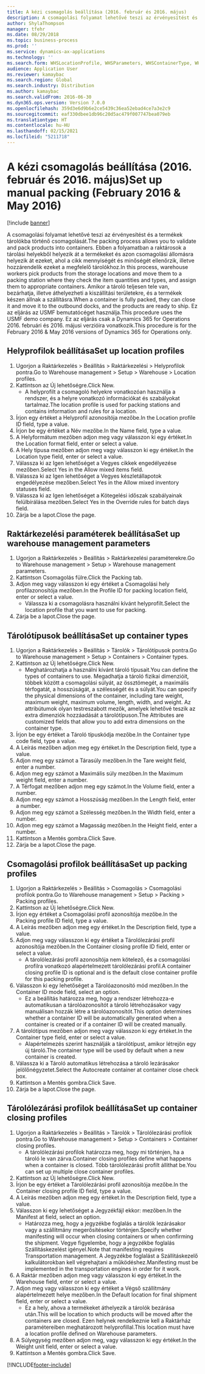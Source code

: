 ```yaml
---
title: A kézi csomagolás beállítása (2016. február és 2016. május)
description: A csomagolási folyamat lehetővé teszi az érvényesítést és a termékek tárolókba történő csomagolását.
author: ShylaThompson
manager: tfehr
ms.date: 08/29/2018
ms.topic: business-process
ms.prod: ''
ms.service: dynamics-ax-applications
ms.technology: ''
ms.search.form: WHSLocationProfile, WHSParameters, WHSContainerType, WHSPackProfile, WHSCloseContainerProfile, InventLocationIdLookup, UnitOfMeasureLookup
audience: Application User
ms.reviewer: kamaybac
ms.search.region: Global
ms.search.industry: Distribution
ms.author: kamaybac
ms.search.validFrom: 2016-06-30
ms.dyn365.ops.version: Version 7.0.0
ms.openlocfilehash: 359d3e6d9b6e2ce5439c36ea52ebad4ce7a3e2c9
ms.sourcegitcommit: eaf330dbee1db96c20d5ac479f007747bea079eb
ms.translationtype: HT
ms.contentlocale: hu-HU
ms.lasthandoff: 02/15/2021
ms.locfileid: "5211718"
---
```

# <a name="set-up-manual-packing-february-2016--may-2016"></a><span data-ttu-id="f2067-103">A kézi csomagolás beállítása (2016. február és 2016. május)</span><span class="sxs-lookup"><span data-stu-id="f2067-103">Set up manual packing (February 2016 & May 2016)</span></span>

[!include [banner](../../includes/banner.md)]

<span data-ttu-id="f2067-104">A csomagolási folyamat lehetővé teszi az érvényesítést és a termékek tárolókba történő csomagolását.</span><span class="sxs-lookup"><span data-stu-id="f2067-104">The packing process allows you to validate and pack products into containers.</span></span> <span data-ttu-id="f2067-105">Ebben a folyamatban a raktárosok a tárolási helyekből helyezik át a termékeket és azon csomagolási állomásra helyezik át ezeket, ahol a cikk mennyiségét és minőségét ellenőrzik, illetve hozzárendelik ezeket a megfelelő tárolókhoz.</span><span class="sxs-lookup"><span data-stu-id="f2067-105">In this process, warehouse workers pick products from the storage locations and move them to a packing station where they check the item quantities and types, and assign them to appropriate containers.</span></span> <span data-ttu-id="f2067-106">Amikor a tároló teljesen tele van, bezárhatja, illetve áthelyezheti a kiszállítási területekre, és a termékek készen állnak a szállításra.</span><span class="sxs-lookup"><span data-stu-id="f2067-106">When a container is fully packed, they can close it and move it to the outbound docks, and the products are ready to ship.</span></span> <span data-ttu-id="f2067-107">Ez az eljárás az USMF bemutatócéget használja.</span><span class="sxs-lookup"><span data-stu-id="f2067-107">This procedure uses the USMF demo company.</span></span> <span data-ttu-id="f2067-108">Ez az eljárás csak a Dynamics 365 for Operations 2016. februári és 2016. májusi verzióira vonatkozik.</span><span class="sxs-lookup"><span data-stu-id="f2067-108">This procedure is for the February 2016 & May 2016 versions of Dynamics 365 for Operations only.</span></span>


## <a name="set-up-location-profiles"></a><span data-ttu-id="f2067-109">Helyprofilok beállítása</span><span class="sxs-lookup"><span data-stu-id="f2067-109">Set up location profiles</span></span>
1. <span data-ttu-id="f2067-110">Ugorjon a Raktárkezelés > Beállítás > Raktárkezelési > Helyprofilok pontra.</span><span class="sxs-lookup"><span data-stu-id="f2067-110">Go to Warehouse management > Setup > Warehouse > Location profiles.</span></span>
2. <span data-ttu-id="f2067-111">Kattintson az Új lehetőségre.</span><span class="sxs-lookup"><span data-stu-id="f2067-111">Click New.</span></span>
    * <span data-ttu-id="f2067-112">A helyprofilt a csomagoló helyekre vonatkozóan használja a rendszer, és a helyre vonatkozó információkat és szabályokat tartalmaz.</span><span class="sxs-lookup"><span data-stu-id="f2067-112">The location profile is used for packing stations and contains information and rules for a location.</span></span>  
3. <span data-ttu-id="f2067-113">Írjon egy értéket a Helyprofil azonosítója mezőbe.</span><span class="sxs-lookup"><span data-stu-id="f2067-113">In the Location profile ID field, type a value.</span></span>
4. <span data-ttu-id="f2067-114">Írjon be egy értéket a Név mezőbe.</span><span class="sxs-lookup"><span data-stu-id="f2067-114">In the Name field, type a value.</span></span>
5. <span data-ttu-id="f2067-115">A Helyformátum mezőben adjon meg vagy válasszon ki egy értéket.</span><span class="sxs-lookup"><span data-stu-id="f2067-115">In the Location format field, enter or select a value.</span></span>
6. <span data-ttu-id="f2067-116">A Hely típusa mezőben adjon meg vagy válasszon ki egy értéket.</span><span class="sxs-lookup"><span data-stu-id="f2067-116">In the Location type field, enter or select a value.</span></span>
7. <span data-ttu-id="f2067-117">Válassza ki az Igen lehetőséget a Vegyes cikkek engedélyezése mezőben.</span><span class="sxs-lookup"><span data-stu-id="f2067-117">Select Yes in the Allow mixed items field.</span></span>
8. <span data-ttu-id="f2067-118">Válassza ki az Igen lehetőséget a Vegyes készletállapotok engedélyezése mezőben.</span><span class="sxs-lookup"><span data-stu-id="f2067-118">Select Yes in the Allow mixed  inventory statuses field.</span></span>
9. <span data-ttu-id="f2067-119">Válassza ki az Igen lehetőséget a Kötegelési időszak szabályainak felülbírálása mezőben.</span><span class="sxs-lookup"><span data-stu-id="f2067-119">Select Yes in the Override rules for batch days field.</span></span>
10. <span data-ttu-id="f2067-120">Zárja be a lapot.</span><span class="sxs-lookup"><span data-stu-id="f2067-120">Close the page.</span></span>

## <a name="set-up-warehouse-management-parameters"></a><span data-ttu-id="f2067-121">Raktárkezelési paraméterek beállítása</span><span class="sxs-lookup"><span data-stu-id="f2067-121">Set up warehouse management parameters</span></span> 
1. <span data-ttu-id="f2067-122">Ugorjon a Raktárkezelés > Beállítás > Raktárkezelési paraméterekre.</span><span class="sxs-lookup"><span data-stu-id="f2067-122">Go to Warehouse management > Setup > Warehouse management parameters.</span></span>
2. <span data-ttu-id="f2067-123">Kattintson Csomagolás fülre.</span><span class="sxs-lookup"><span data-stu-id="f2067-123">Click the Packing tab.</span></span>
3. <span data-ttu-id="f2067-124">Adjon meg vagy válasszon ki egy értéket a Csomagolási hely profilazonosítója mezőben.</span><span class="sxs-lookup"><span data-stu-id="f2067-124">In the Profile ID for packing location field, enter or select a value.</span></span>
    * <span data-ttu-id="f2067-125">Válassza ki a csomagolásra használni kívánt helyprofilt.</span><span class="sxs-lookup"><span data-stu-id="f2067-125">Select the location profile that you want to use for packing.</span></span>  
4. <span data-ttu-id="f2067-126">Zárja be a lapot.</span><span class="sxs-lookup"><span data-stu-id="f2067-126">Close the page.</span></span>

## <a name="set-up-container-types"></a><span data-ttu-id="f2067-127">Tárolótípusok beállítása</span><span class="sxs-lookup"><span data-stu-id="f2067-127">Set up container types</span></span>
1. <span data-ttu-id="f2067-128">Ugorjon a Raktárkezelés > Beállítás > Tárolók > Tárolótípusok pontra.</span><span class="sxs-lookup"><span data-stu-id="f2067-128">Go to Warehouse management > Setup > Containers > Container types.</span></span>
2. <span data-ttu-id="f2067-129">Kattintson az Új lehetőségre.</span><span class="sxs-lookup"><span data-stu-id="f2067-129">Click New.</span></span>
    * <span data-ttu-id="f2067-130">Meghatározhatja a használni kívánt tároló típusait.</span><span class="sxs-lookup"><span data-stu-id="f2067-130">You can define the types of containers to use.</span></span> <span data-ttu-id="f2067-131">Megadhatja a tároló fizikai dimenzióit, többek között a csomagolási súlyát, az össztömegét, a maximális térfogatát, a hosszúságát, a szélességét és a súlyát.</span><span class="sxs-lookup"><span data-stu-id="f2067-131">You can specify the physical dimensions of the container, including tare weight, maximum weight, maximum volume, length, width, and weight.</span></span>  <span data-ttu-id="f2067-132">Az attribútumok olyan testreszabott mezők, amelyek lehetővé teszik az extra dimenziók hozzáadását a tárolótípuson.</span><span class="sxs-lookup"><span data-stu-id="f2067-132">The Attributes are customized fields that allow you to add extra dimensions on the container type.</span></span>     
3. <span data-ttu-id="f2067-133">Írjon be egy értéket a Tároló típuskódja mezőbe.</span><span class="sxs-lookup"><span data-stu-id="f2067-133">In the Container type code field, type a value.</span></span>
4. <span data-ttu-id="f2067-134">A Leírás mezőben adjon meg egy értéket.</span><span class="sxs-lookup"><span data-stu-id="f2067-134">In the Description field, type a value.</span></span>
5. <span data-ttu-id="f2067-135">Adjon meg egy számot a Tárasúly mezőben.</span><span class="sxs-lookup"><span data-stu-id="f2067-135">In the Tare weight field, enter a number.</span></span>
6. <span data-ttu-id="f2067-136">Adjon meg egy számot a Maximális súly mezőben.</span><span class="sxs-lookup"><span data-stu-id="f2067-136">In the Maximum weight field, enter a number.</span></span>
7. <span data-ttu-id="f2067-137">A Térfogat mezőben adjon meg egy számot.</span><span class="sxs-lookup"><span data-stu-id="f2067-137">In the Volume field, enter a number.</span></span>
8. <span data-ttu-id="f2067-138">Adjon meg egy számot a Hosszúság mezőben.</span><span class="sxs-lookup"><span data-stu-id="f2067-138">In the Length field, enter a number.</span></span>
9. <span data-ttu-id="f2067-139">Adjon meg egy számot a Szélesség mezőben.</span><span class="sxs-lookup"><span data-stu-id="f2067-139">In the Width field, enter a number.</span></span>
10. <span data-ttu-id="f2067-140">Adjon meg egy számot a Magasság mezőben.</span><span class="sxs-lookup"><span data-stu-id="f2067-140">In the Height field, enter a number.</span></span>
11. <span data-ttu-id="f2067-141">Kattintson a Mentés gombra.</span><span class="sxs-lookup"><span data-stu-id="f2067-141">Click Save.</span></span>
12. <span data-ttu-id="f2067-142">Zárja be a lapot.</span><span class="sxs-lookup"><span data-stu-id="f2067-142">Close the page.</span></span>

## <a name="set-up-packing-profiles"></a><span data-ttu-id="f2067-143">Csomagolási profilok beállítása</span><span class="sxs-lookup"><span data-stu-id="f2067-143">Set up packing profiles</span></span>
1. <span data-ttu-id="f2067-144">Ugorjon a Raktárkezelés > Beállítás > Csomagolás > Csomagolási profilok pontra.</span><span class="sxs-lookup"><span data-stu-id="f2067-144">Go to Warehouse management > Setup > Packing > Packing profiles.</span></span>
2. <span data-ttu-id="f2067-145">Kattintson az Új lehetőségre.</span><span class="sxs-lookup"><span data-stu-id="f2067-145">Click New.</span></span>
3. <span data-ttu-id="f2067-146">Írjon egy értéket a Csomagolási profil azonosítója mezőbe.</span><span class="sxs-lookup"><span data-stu-id="f2067-146">In the Packing profile ID field, type a value.</span></span>
4. <span data-ttu-id="f2067-147">A Leírás mezőben adjon meg egy értéket.</span><span class="sxs-lookup"><span data-stu-id="f2067-147">In the Description field, type a value.</span></span>
5. <span data-ttu-id="f2067-148">Adjon meg vagy válasszon ki egy értéket a Tárolólezárási profil azonosítója mezőben.</span><span class="sxs-lookup"><span data-stu-id="f2067-148">In the Container closing profile ID field, enter or select a value.</span></span>
    * <span data-ttu-id="f2067-149">A tárolólezárási profil azonosítója nem kötelező, és a csomagolási profilra vonatkozó alapértelmezett tárolólezárási profil.</span><span class="sxs-lookup"><span data-stu-id="f2067-149">A container closing profile ID is optional and is the default close container profile for this packing profile.</span></span>  
6. <span data-ttu-id="f2067-150">Válasszon ki egy lehetőséget a Tárolóazonosító mód mezőben.</span><span class="sxs-lookup"><span data-stu-id="f2067-150">In the Container ID mode field, select an option.</span></span>
    * <span data-ttu-id="f2067-151">Ez a beállítás határozza meg, hogy a rendszer létrehozza-e automatikusan a tárolóazonosítót a tároló létrehozásakor vagy manuálisan hozzák létre a tárolóazonosítót.</span><span class="sxs-lookup"><span data-stu-id="f2067-151">This option determines whether a container ID will be automatically generated when a container is created or if a container ID will be created manually.</span></span>  
7. <span data-ttu-id="f2067-152">A tárolótípus mezőben adjon meg vagy válasszon ki egy értéket.</span><span class="sxs-lookup"><span data-stu-id="f2067-152">In the Container type field, enter or select a value.</span></span>
    * <span data-ttu-id="f2067-153">Alapértelmezés szerint használják a tárolótípust, amikor létrejön egy új tároló.</span><span class="sxs-lookup"><span data-stu-id="f2067-153">The container type will be used by default when a new container is created.</span></span>  
8. <span data-ttu-id="f2067-154">Válassza ki a Tároló automatikus létrehozása a tároló lezárásakor jelölőnégyzetet.</span><span class="sxs-lookup"><span data-stu-id="f2067-154">Select the Autocreate container at container close check box.</span></span>
9. <span data-ttu-id="f2067-155">Kattintson a Mentés gombra.</span><span class="sxs-lookup"><span data-stu-id="f2067-155">Click Save.</span></span>
10. <span data-ttu-id="f2067-156">Zárja be a lapot.</span><span class="sxs-lookup"><span data-stu-id="f2067-156">Close the page.</span></span>

## <a name="set-up-container-closing-profiles"></a><span data-ttu-id="f2067-157">Tárolólezárási profilok beállítása</span><span class="sxs-lookup"><span data-stu-id="f2067-157">Set up container closing profiles</span></span>
1. <span data-ttu-id="f2067-158">Ugorjon a Raktárkezelés > Beállítás > Tárolók > Tárolólezárási profilok pontra.</span><span class="sxs-lookup"><span data-stu-id="f2067-158">Go to Warehouse management > Setup > Containers > Container closing profiles.</span></span>
    * <span data-ttu-id="f2067-159">A tárolólezárási profilok határozza meg, hogy mi történjen, ha a tároló le van zárva.</span><span class="sxs-lookup"><span data-stu-id="f2067-159">Container closing profiles define what happens when a container is closed.</span></span> <span data-ttu-id="f2067-160">Több tárolólezárási profilt állíthat be.</span><span class="sxs-lookup"><span data-stu-id="f2067-160">You can set up multiple close container profiles.</span></span>       
2. <span data-ttu-id="f2067-161">Kattintson az Új lehetőségre.</span><span class="sxs-lookup"><span data-stu-id="f2067-161">Click New.</span></span>
3. <span data-ttu-id="f2067-162">Írjon be egy értéket a Tárolólezárási profil azonosítója mezőbe.</span><span class="sxs-lookup"><span data-stu-id="f2067-162">In the Container closing profile ID field, type a value.</span></span>
4. <span data-ttu-id="f2067-163">A Leírás mezőben adjon meg egy értéket.</span><span class="sxs-lookup"><span data-stu-id="f2067-163">In the Description field, type a value.</span></span>
5. <span data-ttu-id="f2067-164">Válasszon ki egy lehetőséget a Jegyzékfájl ekkor: mezőben.</span><span class="sxs-lookup"><span data-stu-id="f2067-164">In the Manifest at field, select an option.</span></span>
    * <span data-ttu-id="f2067-165">Határozza meg, hogy a jegyzékbe foglalás a tárolók lezárásakor vagy a szállítmány megerősítésekor történjen.</span><span class="sxs-lookup"><span data-stu-id="f2067-165">Specify whether manifesting will occur when closing containers or when confirming the shipment.</span></span> <span data-ttu-id="f2067-166">Vegye figyelembe, hogy a jegyzékbe foglalás Szállításkezelést igényel.</span><span class="sxs-lookup"><span data-stu-id="f2067-166">Note that manifesting requires Transportation management.</span></span> <span data-ttu-id="f2067-167">A Jegyzékbe foglalást a Szállításkezelő kalkulátorokban kell végrehajtani a működéshez.</span><span class="sxs-lookup"><span data-stu-id="f2067-167">Manifesting must be implemented in the transportation engines in order for it work.</span></span>  
6. <span data-ttu-id="f2067-168">A Raktár mezőben adjon meg vagy válasszon ki egy értéket.</span><span class="sxs-lookup"><span data-stu-id="f2067-168">In the Warehouse field, enter or select a value.</span></span>
7. <span data-ttu-id="f2067-169">Adjon meg vagy válasszon ki egy értéket a Végső szállítmány alapértelmezett helye mezőben.</span><span class="sxs-lookup"><span data-stu-id="f2067-169">In the Default location for final shipment field, enter or select a value.</span></span>
    * <span data-ttu-id="f2067-170">Ez a hely, ahova a termékeket áthelyezik a tárolók bezárása után.</span><span class="sxs-lookup"><span data-stu-id="f2067-170">This will be location to which products will be moved after the containers are closed.</span></span> <span data-ttu-id="f2067-171">Ezen helynek rendelkeznie kell a Raktárház paramétereiben meghatározott helyprofillal.</span><span class="sxs-lookup"><span data-stu-id="f2067-171">This location must have a location profile defined on Warehouse parameters.</span></span>  
8. <span data-ttu-id="f2067-172">A Súlyegység mezőben adjon meg, vagy válasszon ki egy értéket.</span><span class="sxs-lookup"><span data-stu-id="f2067-172">In the Weight unit field, enter or select a value.</span></span>
9. <span data-ttu-id="f2067-173">Kattintson a Mentés gombra.</span><span class="sxs-lookup"><span data-stu-id="f2067-173">Click Save.</span></span>



[!INCLUDE[footer-include](../../../includes/footer-banner.md)]